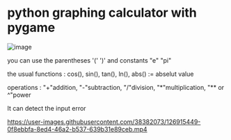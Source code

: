# python graphing calculator with pygame

![image](https://user-images.githubusercontent.com/38382073/126915241-6811e7db-120e-4819-a549-a5c3c217582b.PNG)

you can use the parentheses '(' ')' and constants "e" "pi"

the usual functions : cos(), sin(), tan(), ln(), abs() := abselut value

operations : "+"addition, "-"subtraction, "/"division, "*"multiplication, "** or ^"power

It can detect the input error

https://user-images.githubusercontent.com/38382073/126915449-0f8ebbfa-8ed4-46a2-b537-639b31e89ceb.mp4

